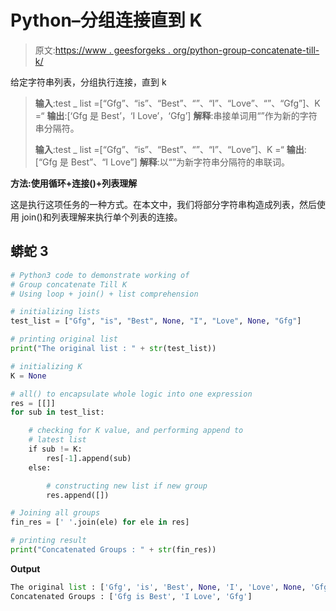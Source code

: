 # Python–分组连接直到 K

> 原文:[https://www . geesforgeks . org/python-group-concatenate-till-k/](https://www.geeksforgeeks.org/python-group-concatenate-till-k/)

给定字符串列表，分组执行连接，直到 k

> **输入**:test _ list =[“Gfg”、“is”、“Best”、“”、“I”、“Love”、“”、“Gfg”]、K =“
> **输出**:[‘Gfg 是 Best’，‘I Love’，‘Gfg’]
> **解释**:串接单词用“”作为新的字符串分隔符。
> 
> **输入**:test _ list =[“Gfg”、“is”、“Best”、“”、“I”、“Love”]、K =“
> **输出**:[“Gfg 是 Best”、“I Love”]
> **解释**:以“”为新字符串分隔符的串联词。

**方法:使用循环+连接()+列表理解**

这是执行这项任务的一种方式。在本文中，我们将部分字符串构造成列表，然后使用 join()和列表理解来执行单个列表的连接。

## 蟒蛇 3

```py
# Python3 code to demonstrate working of 
# Group concatenate Till K 
# Using loop + join() + list comprehension

# initializing lists
test_list = ["Gfg", "is", "Best", None, "I", "Love", None, "Gfg"]

# printing original list
print("The original list : " + str(test_list))

# initializing K 
K = None

# all() to encapsulate whole logic into one expression
res = [[]]
for sub in test_list:

    # checking for K value, and performing append to 
    # latest list 
    if sub != K:
        res[-1].append(sub)
    else:

        # constructing new list if new group
        res.append([])

# Joining all groups 
fin_res = [' '.join(ele) for ele in res]

# printing result 
print("Concatenated Groups : " + str(fin_res))
```

**Output**

```py
The original list : ['Gfg', 'is', 'Best', None, 'I', 'Love', None, 'Gfg']
Concatenated Groups : ['Gfg is Best', 'I Love', 'Gfg']

```